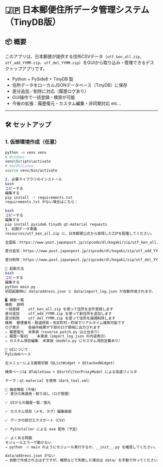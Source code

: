# 🇯🇵 日本郵便住所データ管理システム（TinyDB版）

## 📦 概要

このアプリは、日本郵便が提供する住所CSVデータ（`utf_ken_all.zip`、`utf_add_YYMM.zip`、`utf_del_YYMM.zip`）をGUIから取り込み・管理できるデスクトップアプリです。

- Python + PySide6 + TinyDB 製
- 住所データをローカルJSONデータベース（TinyDB）に保存
- 差分追加／削除に対応（履歴ログあり）
- GUI操作で一括登録・検索が可能
- 今後の拡張：履歴復元・カスタム編集・非同期対応 etc...

---

## 🛠 セットアップ

### 1. 仮想環境作成（任意）

```bash
python -m venv venv
# Windows
venv\Scripts\activate
# macOS/Linux
source venv/bin/activate

2. 必要ライブラリのインストール
bash
コピーする
編集する
pip install -r requirements.txt
requirements.txt がない場合はこちら：

bash
コピーする
編集する
pip install pyside6 tinydb qt-material requests
3. 初期データ準備
resources/utf_ken_all.zip に、日本郵便公式から取得したZIPを配置してください。

全国版：https://www.post.japanpost.jp/zipcode/dl/kogaki/zip/utf_ken_all.zip

差分追加：https://www.post.japanpost.jp/zipcode/dl/kogaki/zip/utf_add_YYMM.zip

差分削除：https://www.post.japanpost.jp/zipcode/dl/kogaki/zip/utf_del_YYMM.zip

🚀 起動方法
bash
コピーする
編集する
python main.py
初回起動時に data/address.json と data/import_log.json が自動作成されます。

🖥️ 機能一覧
機能	説明
一括登録	utf_ken_all.zip を使って住所を全件登録します
差分追加	utf_add_YYMM.zip を使って新住所を追加します
差分削除	utf_del_YYMM.zip を使って住所を論理削除します
検索	郵便番号・都道府県・市区町村・町域でリアルタイム検索可能です
ログ表示	各操作結果が下部のログ領域に出力されます
⚠ 履歴復元	未実装（reverse_patch.py は土台あり）
⚠ 履歴一覧UI	未実装（import_log.json の内容表示）
⚠ カスタム項目編集	未実装（models.py にカスタム項目定義あり）

🎨 UIについて
PySide6ベース

左メニューによる画面切替（QListWidget + QStackedWidget）

検索ページは QTableView + QSortFilterProxyModel による高速フィルタ

テーマ：qt-material を使用（dark_teal.xml）

📘 補足機能（今後）
✅ 差分の再適用・取り消し（ログ管理）

✅ UIからの履歴一覧／復元

✅ カスタム項目（メモ、タグ）編集画面

✅ データの部分エクスポート（CSV）

✅ PyInstaller による exe 配布（予定）

✅ よくある問題
モジュールエラーで動かない
→ python -m main のようにモジュール実行するか、__init__.py を確認してください。

data/address.json がない
→ 自動で作成されるはずですが、権限などで失敗した場合は data/ を手動で作ってください。

